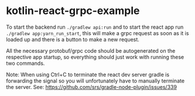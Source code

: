 # kotlin-react-grpc-example

To start the backend run `./gradlew api:run` and to start the react app run `./gradlew app:yarn_run_start`, this will make a grpc request as soon as it is loaded up and there is a button to make a new request.

All the necessary protobuf/grpc code should be autogenerated on the respective app startup, so everything should just work with running these two commands.

Note: When using Ctrl+C to terminate the react dev server gradle is forwarding the signal so you will unfortunately have to manually terminate the server. See: <https://github.com/srs/gradle-node-plugin/issues/339>
